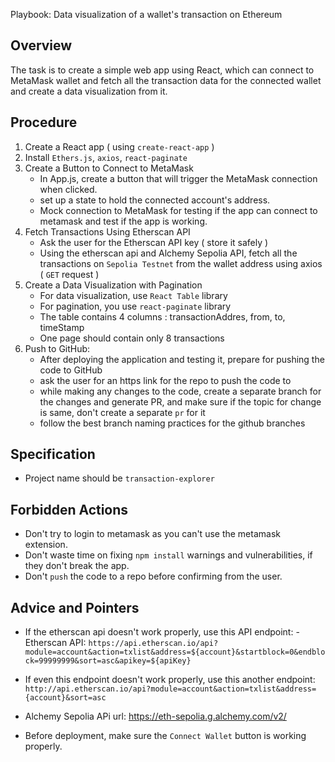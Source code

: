 Playbook: Data visualization of a wallet's transaction on Ethereum

## Overview

The task is to create a simple web app using React, which can connect to MetaMask wallet and fetch all the transaction data for the connected wallet and create a data visualization from it.

## Procedure

1. Create a React app ( using `create-react-app` )
2. Install `Ethers.js`, `axios`, `react-paginate`
3. Create a Button to Connect to MetaMask
   - In App.js, create a button that will trigger the MetaMask connection when clicked.
   - set up a state to hold the connected account's address.
   - Mock connection to MetaMask for testing if the app can connect to metamask and test if the app is working.
4. Fetch Transactions Using Etherscan API
   - Ask the user for the Etherscan API key ( store it safely )
   - Using the etherscan api and Alchemy Sepolia API, fetch all the transactions on `Sepolia Testnet` from the wallet address using axios ( `GET` request )
5. Create a Data Visualization with Pagination
   - For data visualization, use `React Table` library
   - For pagination, you use `react-paginate` library
   - The table contains 4 columns : transactionAddres, from, to, timeStamp
   - One page should contain only 8 transactions
6. Push to GitHub:
   - After deploying the application and testing it, prepare for pushing the code to GitHub
   - ask the user for an https link for the repo to push the code to
   - while making any changes to the code, create a separate branch for the changes and generate PR, and make sure if the topic for change is same, don't create a separate `pr` for it
   - follow the best branch naming practices for the github branches

## Specification

- Project name should be `transaction-explorer`

## Forbidden Actions

- Don't try to login to metamask as you can't use the metamask extension.
- Don't waste time on fixing `npm install` warnings and vulnerabilities, if they don't break the app.
- Don't `push` the code to a repo before confirming from the user.

## Advice and Pointers

- If the etherscan api doesn't work properly, use this API endpoint: - Etherscan API: `https://api.etherscan.io/api?module=account&action=txlist&address=${account}&startblock=0&endblock=99999999&sort=asc&apikey=${apiKey}`

- If even this endpoint doesn't work properly, use this another endpoint: `http://api.etherscan.io/api?module=account&action=txlist&address={account}&sort=asc`

- Alchemy Sepolia APi url: https://eth-sepolia.g.alchemy.com/v2/

- Before deployment, make sure the `Connect Wallet` button is working properly.

